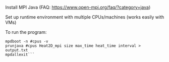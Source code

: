 Install MPI Java (FAQ: https://www.open-mpi.org/faq/?category=java)

Set up runtime environment with multiple CPUs/machines (works easily with VMs)

To run the program:

```javac Heat2D_mpi.java
mpdboot -n #cpus -v
prunjava #cpus Heat2D_mpi size max_time heat_time interval > output.txt
mpdallexit```
